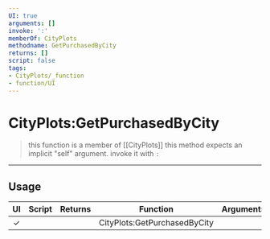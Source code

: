 ```yaml
---
UI: true
arguments: []
invoke: ':'
memberOf: CityPlots
methodname: GetPurchasedByCity
returns: []
script: false
tags:
- CityPlots/_function
- function/UI
---
```

# CityPlots:GetPurchasedByCity
> this function is a member of [[CityPlots]]
> this method expects an implicit "self" argument. invoke it with `:`
-----
## Usage
|  UI | Script | Returns | Function | Arguments |
|:---:|:------:|-------:|:--------:|:---------|
|✓| ||CityPlots:GetPurchasedByCity||
